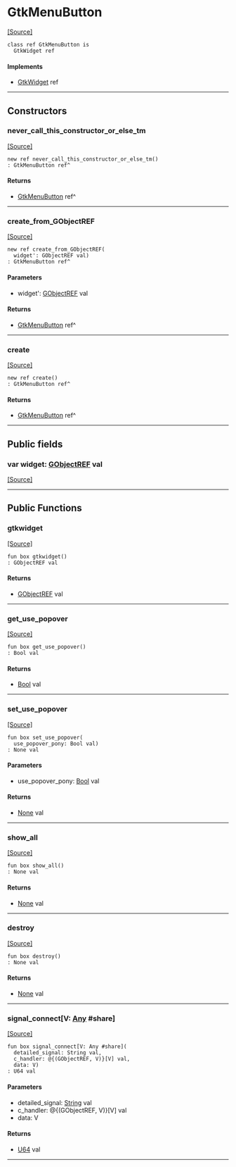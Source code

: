 # GtkMenuButton
<span class="source-link">[[Source]](src/gtk3/GtkMenuButton.md#L6)</span>
```pony
class ref GtkMenuButton is
  GtkWidget ref
```

#### Implements

* [GtkWidget](gtk3-GtkWidget.md) ref

---

## Constructors

### never_call_this_constructor_or_else_tm
<span class="source-link">[[Source]](src/gtk3/GtkMenuButton.md#L10)</span>


```pony
new ref never_call_this_constructor_or_else_tm()
: GtkMenuButton ref^
```

#### Returns

* [GtkMenuButton](gtk3-GtkMenuButton.md) ref^

---

### create_from_GObjectREF
<span class="source-link">[[Source]](src/gtk3/GtkMenuButton.md#L13)</span>


```pony
new ref create_from_GObjectREF(
  widget': GObjectREF val)
: GtkMenuButton ref^
```
#### Parameters

*   widget': [GObjectREF](gtk3-..-gobject-GObjectREF.md) val

#### Returns

* [GtkMenuButton](gtk3-GtkMenuButton.md) ref^

---

### create
<span class="source-link">[[Source]](src/gtk3/GtkMenuButton.md#L17)</span>


```pony
new ref create()
: GtkMenuButton ref^
```

#### Returns

* [GtkMenuButton](gtk3-GtkMenuButton.md) ref^

---

## Public fields

### var widget: [GObjectREF](gtk3-..-gobject-GObjectREF.md) val
<span class="source-link">[[Source]](src/gtk3/GtkMenuButton.md#L7)</span>



---

## Public Functions

### gtkwidget
<span class="source-link">[[Source]](src/gtk3/GtkMenuButton.md#L9)</span>


```pony
fun box gtkwidget()
: GObjectREF val
```

#### Returns

* [GObjectREF](gtk3-..-gobject-GObjectREF.md) val

---

### get_use_popover
<span class="source-link">[[Source]](src/gtk3/GtkMenuButton.md#L56)</span>


```pony
fun box get_use_popover()
: Bool val
```

#### Returns

* [Bool](builtin-Bool.md) val

---

### set_use_popover
<span class="source-link">[[Source]](src/gtk3/GtkMenuButton.md#L79)</span>


```pony
fun box set_use_popover(
  use_popover_pony: Bool val)
: None val
```
#### Parameters

*   use_popover_pony: [Bool](builtin-Bool.md) val

#### Returns

* [None](builtin-None.md) val

---

### show_all
<span class="source-link">[[Source]](src/gtk3/GtkWidget.md#L4)</span>


```pony
fun box show_all()
: None val
```

#### Returns

* [None](builtin-None.md) val

---

### destroy
<span class="source-link">[[Source]](src/gtk3/GtkWidget.md#L10)</span>


```pony
fun box destroy()
: None val
```

#### Returns

* [None](builtin-None.md) val

---

### signal_connect\[V: [Any](builtin-Any.md) #share\]
<span class="source-link">[[Source]](src/gtk3/GtkWidget.md#L13)</span>


```pony
fun box signal_connect[V: Any #share](
  detailed_signal: String val,
  c_handler: @{(GObjectREF, V)}[V] val,
  data: V)
: U64 val
```
#### Parameters

*   detailed_signal: [String](builtin-String.md) val
*   c_handler: @{(GObjectREF, V)}[V] val
*   data: V

#### Returns

* [U64](builtin-U64.md) val

---

